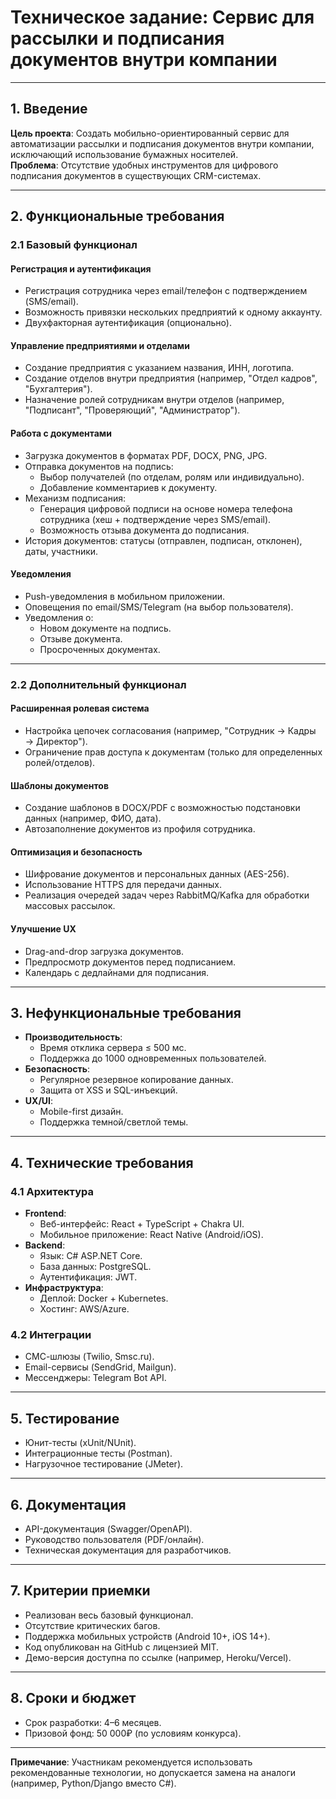 # Техническое задание: Сервис для рассылки и подписания документов внутри компании  

---

## 1. Введение  
**Цель проекта**: Создать мобильно-ориентированный сервис для автоматизации рассылки и подписания документов внутри компании, исключающий использование бумажных носителей.  
**Проблема**: Отсутствие удобных инструментов для цифрового подписания документов в существующих CRM-системах.  

---

## 2. Функциональные требования  

### 2.1 Базовый функционал  
#### **Регистрация и аутентификация**  
- Регистрация сотрудника через email/телефон с подтверждением (SMS/email).  
- Возможность привязки нескольких предприятий к одному аккаунту.  
- Двухфакторная аутентификация (опционально).  

#### **Управление предприятиями и отделами**  
- Создание предприятия с указанием названия, ИНН, логотипа.  
- Создание отделов внутри предприятия (например, "Отдел кадров", "Бухгалтерия").  
- Назначение ролей сотрудникам внутри отделов (например, "Подписант", "Проверяющий", "Администратор").  

#### **Работа с документами**  
- Загрузка документов в форматах PDF, DOCX, PNG, JPG.  
- Отправка документов на подпись:  
  - Выбор получателей (по отделам, ролям или индивидуально).  
  - Добавление комментариев к документу.  
- Механизм подписания:  
  - Генерация цифровой подписи на основе номера телефона сотрудника (хеш + подтверждение через SMS/email).  
  - Возможность отзыва документа до подписания.  
- История документов: статусы (отправлен, подписан, отклонен), даты, участники.  

#### **Уведомления**  
- Push-уведомления в мобильном приложении.  
- Оповещения по email/SMS/Telegram (на выбор пользователя).  
- Уведомления о:  
  - Новом документе на подпись.  
  - Отзыве документа.  
  - Просроченных документах.  

---

### 2.2 Дополнительный функционал  
#### **Расширенная ролевая система**  
- Настройка цепочек согласования (например, "Сотрудник → Кадры → Директор").  
- Ограничение прав доступа к документам (только для определенных ролей/отделов).  

#### **Шаблоны документов**  
- Создание шаблонов в DOCX/PDF с возможностью подстановки данных (например, ФИО, дата).  
- Автозаполнение документов из профиля сотрудника.  

#### **Оптимизация и безопасность**  
- Шифрование документов и персональных данных (AES-256).  
- Использование HTTPS для передачи данных.  
- Реализация очередей задач через RabbitMQ/Kafka для обработки массовых рассылок.  

#### **Улучшение UX**  
- Drag-and-drop загрузка документов.  
- Предпросмотр документов перед подписанием.  
- Календарь с дедлайнами для подписания.  

---

## 3. Нефункциональные требования  
- **Производительность**:  
  - Время отклика сервера ≤ 500 мс.  
  - Поддержка до 1000 одновременных пользователей.  
- **Безопасность**:  
  - Регулярное резервное копирование данных.  
  - Защита от XSS и SQL-инъекций.  
- **UX/UI**:  
  - Mobile-first дизайн.  
  - Поддержка темной/светлой темы.  

---

## 4. Технические требования  
### 4.1 Архитектура  
- **Frontend**:  
  - Веб-интерфейс: React + TypeScript + Chakra UI.  
  - Мобильное приложение: React Native (Android/iOS).  
- **Backend**:  
  - Язык: C# ASP.NET Core.  
  - База данных: PostgreSQL.  
  - Аутентификация: JWT.  
- **Инфраструктура**:  
  - Деплой: Docker + Kubernetes.  
  - Хостинг: AWS/Azure.  

### 4.2 Интеграции  
- СМС-шлюзы (Twilio, Smsc.ru).  
- Email-сервисы (SendGrid, Mailgun).  
- Мессенджеры: Telegram Bot API.  

---

## 5. Тестирование  
- Юнит-тесты (xUnit/NUnit).  
- Интеграционные тесты (Postman).  
- Нагрузочное тестирование (JMeter).  

---

## 6. Документация  
- API-документация (Swagger/OpenAPI).  
- Руководство пользователя (PDF/онлайн).  
- Техническая документация для разработчиков.  

---

## 7. Критерии приемки  
- Реализован весь базовый функционал.  
- Отсутствие критических багов.  
- Поддержка мобильных устройств (Android 10+, iOS 14+).  
- Код опубликован на GitHub с лицензией MIT.  
- Демо-версия доступна по ссылке (например, Heroku/Vercel).  

---

## 8. Сроки и бюджет  
- Срок разработки: 4–6 месяцев.  
- Призовой фонд: 50 000₽ (по условиям конкурса).  

---

**Примечание**: Участникам рекомендуется использовать рекомендованные технологии, но допускается замена на аналоги (например, Python/Django вместо C#).
